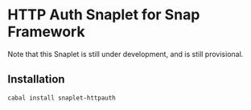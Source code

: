 # HTTP Auth Snaplet for Snap Framework

Note that this Snaplet is still under development, and is still provisional.

## Installation

```shell
cabal install snaplet-httpauth
```
